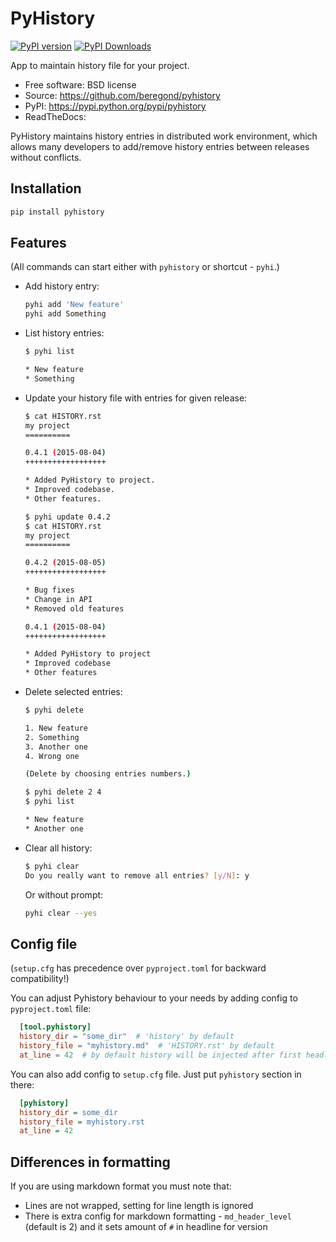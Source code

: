# PyHistory

[![PyPI version](https://badge.fury.io/py/pyhistory.svg?icon=si%3Apython)](https://badge.fury.io/py/pyhistory)
[![PyPI Downloads](https://static.pepy.tech/badge/pyhistory)](https://pepy.tech/projects/pyhistory)

App to maintain history file for your project.

* Free software: BSD license
* Source: <https://github.com/beregond/pyhistory>
* PyPI: <https://pypi.python.org/pypi/pyhistory>
* ReadTheDocs:

PyHistory maintains history entries in distributed work environment, which
allows many developers to add/remove history entries between releases without
conflicts.

## Installation

```bash
pip install pyhistory
```

## Features

(All commands can start either with `pyhistory` or shortcut - `pyhi`.)

* Add history entry:

  ```bash
  pyhi add 'New feature'
  pyhi add Something
  ```

* List history entries:

  ```bash
  $ pyhi list

  * New feature
  * Something
  ```

* Update your history file with entries for given release:

  ```bash
  $ cat HISTORY.rst
  my project
  ==========

  0.4.1 (2015-08-04)
  ++++++++++++++++++

  * Added PyHistory to project.
  * Improved codebase.
  * Other features.
  ```

  ```bash
  $ pyhi update 0.4.2
  $ cat HISTORY.rst
  my project
  ==========

  0.4.2 (2015-08-05)
  ++++++++++++++++++

  * Bug fixes
  * Change in API
  * Removed old features

  0.4.1 (2015-08-04)
  ++++++++++++++++++

  * Added PyHistory to project
  * Improved codebase
  * Other features
  ```

* Delete selected entries:

  ```bash
  $ pyhi delete

  1. New feature
  2. Something
  3. Another one
  4. Wrong one

  (Delete by choosing entries numbers.)

  $ pyhi delete 2 4
  $ pyhi list

  * New feature
  * Another one
  ```

* Clear all history:

  ```bash
  $ pyhi clear
  Do you really want to remove all entries? [y/N]: y
  ```

  Or without prompt:

  ```bash
  pyhi clear --yes
  ```

## Config file

(``setup.cfg`` has precedence over ``pyproject.toml`` for backward compatibility!)

You can adjust Pyhistory behaviour to your needs by adding config to ``pyproject.toml`` file:

```toml
  [tool.pyhistory]
  history_dir = "some_dir"  # 'history' by default
  history_file = "myhistory.md"  # 'HISTORY.rst' by default
  at_line = 42  # by default history will be injected after first headline
```

You can also add config to ``setup.cfg`` file. Just put ``pyhistory`` section in there:

```ini
  [pyhistory]
  history_dir = some_dir
  history_file = myhistory.rst
  at_line = 42
```

## Differences in formatting

If you are using markdown format you must note that:

* Lines are not wrapped, setting for line length is ignored
* There is extra config for markdown formatting - `md_header_level` (default is 2) and it sets amount of `#` in headline for version
